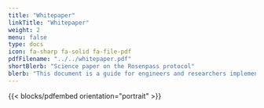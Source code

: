 ```yaml
---
title: "Whitepaper"
linkTitle: "Whitepaper"
weight: 2
menu: false
type: docs
icon: fa-sharp fa-solid fa-file-pdf
pdfFilename: "../../whitepaper.pdf"
shortBlerb: "Science paper on the Rosenpass protocol"
blerb: "This document is a guide for engineers and researchers implementing the protocol. It is a scientific paper discussing the secruity properties of Rosenpass as a work-in-progress."
---
```


{{< blocks/pdfembed orientation="portrait" >}}